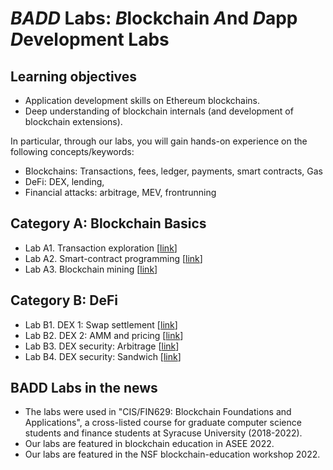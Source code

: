 
*BADD* Labs: *B*lockchain *A*nd *D*app *D*evelopment Labs
===

Learning objectives
---

- Application development skills on Ethereum blockchains.
- Deep understanding of blockchain internals (and development of blockchain extensions).

In particular,  through our labs, you will gain hands-on experience on the following concepts/keywords:

- Blockchains: Transactions, fees, ledger, payments, smart contracts, Gas
- DeFi: DEX, lending, 
- Financial attacks: arbitrage, MEV, frontrunning

Category A: Blockchain Basics
---

- Lab A1. Transaction exploration [[link](labs/A1/README.md)]
- Lab A2. Smart-contract programming [[link](labs/A2/README.md)]
- Lab A3. Blockchain mining [[link](labs/A3/README.md)]
 
Category B: DeFi
---

- Lab B1. DEX 1: Swap settlement [[link](labs/B1/README.md)]
- Lab B2. DEX 2: AMM and pricing [[link](labs/B2/README.md)]
- Lab B3. DEX security: Arbitrage [[link](labs/B3/README.md)]
- Lab B4. DEX security: Sandwich [[link](labs/B4/README.md)]

BADD Labs in the news
---

- The labs were used in "CIS/FIN629: Blockchain Foundations and Applications", a cross-listed course for graduate computer science students and finance students at Syracuse University (2018-2022).
- Our labs are featured in blockchain education in ASEE 2022.
- Our labs are featured in the NSF blockchain-education workshop 2022.

<!--

B2. Multi-tx DEX via HTLC [[lab B2](old_labs/lab3-20/README-lab4.md)] 

Module C: Other DeFis
---

B1. Price feeds and liquidation [[lab 5](old_labs/lab3-20/lab5.md)] 
B2. Auctions [[lab 6](old_labs/lab3-20/lab6.md)]

4. Blockchain application: logging remote file storage [[lab 4](old_labls/lab4-20/README.md)]
- Lab module 4.2: Cryptocurrency Hedging [[lab 4.2](old_labls/lab4.2/README.md)]


-->

